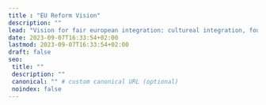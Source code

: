 ```yaml
---
title : "EU Reform Vision"
description: ""
lead: "Vision for fair european integration: cultureal integration, foundations for new green economical drivers, and vision for united Europe and its place in the world and role for europeans. "
date: 2023-09-07T16:33:54+02:00
lastmod: 2023-09-07T16:33:54+02:00
draft: false
seo:
 title: ""
 description: ""
 canonical: "" # custom canonical URL (optional)
 noindex: false
---
```

